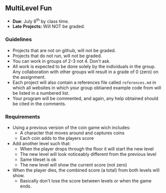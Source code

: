 ## MultiLevel Fun
- **Due**: July 8<sup>th</sup> by class time.
- **Late Projects:** Will NOT be graded. 

### Guidelines
- Projects that are not on github, will not be graded. 
- Projects that do not run, will not be graded.
- You can work in groups of 2-3 not 4. Don't ask.
- All work is expected to be done solely by the individuals in the group. Any collaboration with other groups will result in a grade of 0 (zero) on the assignment.
- Each project will also contain a references file called `references.md` in which all websites in which your group obtianed example code from will be listed in a numbered list.
- Your program will be commented, and again, any help obtained should be cited in the comments.

### Requirements

- Using a previous version of the coin game wich includes:
    - A character that moves around and captures coins
    - Each coin adds to the players score
- Add another level such that:
    - When the player drops through the floor it will start the new level
    - The new level will look noticeably different from the previous level
    - Same tileset is ok
    - The new level will show the current score (not zero)
- When the player dies, the combined score (a total) from both levels will show. 
    - Basically don't lose the score between levels or when the game ends. 

